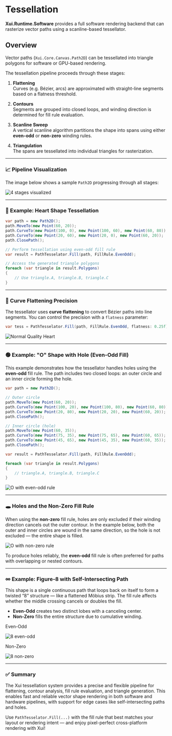 # Tessellation

**Xui.Runtime.Software** provides a full software rendering backend that can rasterize vector paths using a scanline-based tessellator.

## Overview

Vector paths (`Xui.Core.Canvas.Path2D`) can be tessellated into triangle polygons for software or GPU-based rendering.

The tessellation pipeline proceeds through these stages:

1. **Flattening**  
   Curves (e.g. Bézier, arcs) are approximated with straight-line segments based on a flatness threshold.

2. **Contours**  
   Segments are grouped into closed loops, and winding direction is determined for fill rule evaluation.

3. **Scanline Sweep**  
   A vertical scanline algorithm partitions the shape into spans using either **even-odd** or **non-zero** winding rules.

4. **Triangulation**  
   The spans are tessellated into individual triangles for rasterization.

---

### 📈 Pipeline Visualization

The image below shows a sample `Path2D` progressing through all stages:

![4 stages visualized](./tessellation-process.svg)

---

### 💖 Example: Heart Shape Tessellation

```csharp
var path = new Path2D();
path.MoveTo(new Point(60, 20));
path.CurveTo(new Point(100, 0), new Point(100, 60), new Point(60, 80));
path.CurveTo(new Point(20, 60), new Point(20, 0), new Point(60, 20));
path.ClosePath();

// Perform tessellation using even-odd fill rule
var result = PathTesselator.Fill(path, FillRule.EvenOdd);

// Access the generated triangle polygons
foreach (var triangle in result.Polygons)
{
    // Use triangle.A, triangle.B, triangle.C
}
```

---

### 🎯 Curve Flattening Precision

The tessellator uses **curve flattening** to convert Bézier paths into line segments. You can control the precision with a `flatness` parameter:

```csharp
var tess = PathTesselator.Fill(path, FillRule.EvenOdd, flatness: 0.25f);
```

![Normal Quality Heart](./tessellation-heart-precise.svg)

---

### 🟢 Example: "O" Shape with Hole (Even-Odd Fill)

This example demonstrates how the tessellator handles holes using the **even-odd** fill rule. The path includes two closed loops: an outer circle and an inner circle forming the hole.

```csharp
var path = new Path2D();

// Outer circle
path.MoveTo(new Point(60, 20));
path.CurveTo(new Point(100, 20), new Point(100, 80), new Point(60, 80));
path.CurveTo(new Point(20, 80), new Point(20, 20), new Point(60, 20));
path.ClosePath();

// Inner circle (hole)
path.MoveTo(new Point(60, 35));
path.CurveTo(new Point(75, 35), new Point(75, 65), new Point(60, 65));
path.CurveTo(new Point(45, 65), new Point(45, 35), new Point(60, 35));
path.ClosePath();

var result = PathTesselator.Fill(path, FillRule.EvenOdd);

foreach (var triangle in result.Polygons)
{
    // triangle.A, triangle.B, triangle.C
}
```

![O with even-odd rule](./tessellation-o-even-odd.svg)

---

### 🕳️ Holes and the Non-Zero Fill Rule

When using the **non-zero** fill rule, holes are only excluded if their winding direction cancels out the outer contour. In the example below, both the outer and inner circles are wound in the same direction, so the hole is not excluded — the entire shape is filled.

![O with non-zero rule](./tessellation-o-non-zero.svg)

To produce holes reliably, the **even-odd** fill rule is often preferred for paths with overlapping or nested contours.

---

### ∞ Example: Figure-8 with Self-Intersecting Path

This shape is a single continuous path that loops back on itself to form a twisted “8” structure — like a flattened Möbius strip. The fill rule affects whether the middle crossing cancels or doubles the fill.

- **Even-Odd** creates two distinct lobes with a canceling center.
- **Non-Zero** fills the entire structure due to cumulative winding.


Even-Odd

![8 even-odd](./tessellation-8-even-odd.svg)

Non-Zero

![8 non-zero](./tessellation-8-non-zero.svg)

---

### ✅ Summary

The Xui tessellation system provides a precise and flexible pipeline for flattening, contour analysis, fill rule evaluation, and triangle generation. This enables fast and reliable vector shape rendering in both software and hardware pipelines, with support for edge cases like self-intersecting paths and holes.

Use `PathTesselator.Fill(...)` with the fill rule that best matches your layout or rendering intent — and enjoy pixel-perfect cross-platform rendering with Xui!
